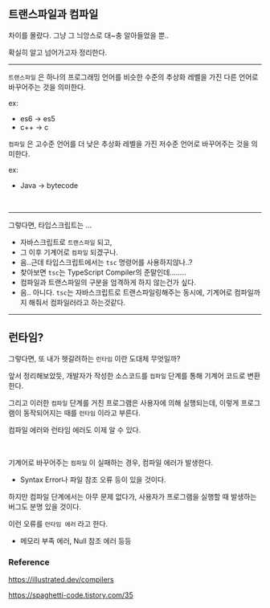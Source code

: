 ## 트랜스파일과 컴파일

차이를 몰랐다. 그냥 그 늬앙스로 대~충 알아들었을 뿐..

확실히 알고 넘어가고자 정리한다.

---

`트랜스파일` 은 하나의 프로그래밍 언어를 비슷한 수준의 추상화 레벨을 가진 다른 언어로 바꾸어주는 것을 의미한다.

ex: 

- es6 -> es5
- c++ -> c

`컴파일` 은 고수준 언어를 더 낮은 추상화 레벨을 가진 저수준 언어로 바꾸어주는 것을 의미한다.

ex:

- Java -> bytecode

<br>

---

그렇다면, 타입스크립트는 ...

- 자바스크립트로 `트랜스파일` 되고,
- 그 이후 기계어로 `컴파일` 되겠구나.
- 음..근데 타입스크립트에서는 `tsc` 명령어를 사용하지않나..?
- 찾아보면 `tsc`는 TypeScript Compiler의 준말인데........
- 컴파일과 트랜스파일의 구분을 엄격하게 하지 않는건가 싶다.
- 음.. 아니다. `tsc`는 자바스크립트로 트랜스파일링해주는 동시에, 기계어로 컴파일까지 해줘서 컴파일러라고 하는것같다.

---

## 런타임?

그렇다면, 또 내가 헷갈려하는 `런타임` 이란 도대체 무엇일까?

앞서 정리해보았듯, 개발자가 작성한 소스코드를 `컴파일` 단계를 통해 기계어 코드로 변환한다.

그리고 이러한 `컴파일` 단계를 거친 프로그램은 사용자에 의해 실행되는데, 이렇게 프로그램이 동작되어지는 때를 `런타임` 이라고 부른다.

컴파일 에러와 런타임 에러도 이제 알 수 있다.

<br>

기계어로 바꾸어주는 `컴파일` 이 실패하는 경우, 컴파일 에러가 발생한다.

- Syntax Error나 파일 참조 오류 등이 있을 것이다.

하지만 컴파일 단계에서는 아무 문제 없다가, 사용자가 프로그램을 실행할 때 발생하는 버그도 분명 있을 것이다.

이런 오류를 `런타임 에러` 라고 한다.

- 메모리 부족 에러, Null 참조 에러 등등





### Reference

https://illustrated.dev/compilers

https://spaghetti-code.tistory.com/35

